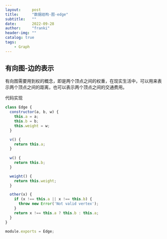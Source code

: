```yaml
---
layout:     post
title:      "数据结构-图-edge"
subtitle:   ""
date:       2022-09-28
author:     "franki"
header-img: ""
catalog: true
tags:
    - Graph
---
```


## 有向图-边的表示

有向图需要用到权的概念，即是两个顶点之间的权重，在现实生活中，可以用来表示两个顶点之间的距离，也可以表示两个顶点之间的交通费用。

代码实现

```js
class Edge {
  constructor(a, b, w) {
    this.a = a;
    this.b = b;
    this.weight = w;
  }

  v() {
    return this.a;
  }
  
  w() {
    return this.b;
  }

  weight() {
    return this.weight;
  }

  other(x) {
    if (x !== this.a || x !== this.b) {
      throw new Error('Not valid vertex');
    }
    return x !== this.a ? this.b : this.a;
  }
}

module.exports = Edge;
```
